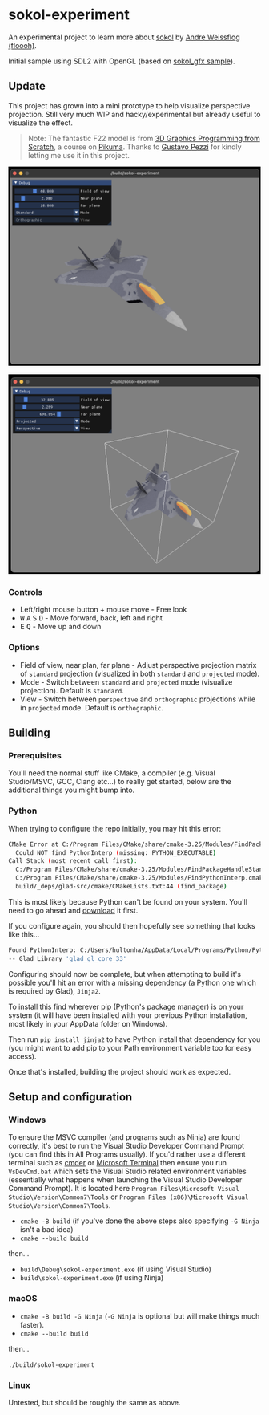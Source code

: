 # sokol-experiment

An experimental project to learn more about [sokol](https://github.com/floooh/sokol) by [Andre Weissflog (floooh)](https://github.com/floooh).

Initial sample using SDL2 with OpenGL (based on [sokol_gfx sample](https://github.com/floooh/sokol#sokol_gfxh)).

## Update

This project has grown into a mini prototype to help visualize perspective projection. Still very much WIP and hacky/experimental but already useful to visualize the effect.

> Note: The fantastic F22 model is from [3D Graphics Programming from Scratch](https://pikuma.com/courses/learn-3d-computer-graphics-programming), a course on [Pikuma](https://pikuma.com/). Thanks to [Gustavo Pezzi](https://github.com/gustavopezzi) for kindly letting me use it in this project.

![standard](standard.png)

![projected](projected.png)

### Controls

- Left/right mouse button + mouse move - Free look
- <kbd>W</kbd> <kbd>A</kbd> <kbd>S</kbd> <kbd>D</kbd> - Move forward, back, left and right
- <kbd>E</kbd> <kbd>Q</kbd> - Move up and down

### Options

- Field of view, near plan, far plane - Adjust perspective projection matrix of `standard` projection (visualized in both `standard` and `projected` mode).
- Mode - Switch between `standard` and `projected` mode (visualize projection). Default is `standard`.
- View - Switch between `perspective` and `orthographic` projections while in `projected` mode. Default is `orthographic`.

## Building

### Prerequisites

You'll need the normal stuff like CMake, a compiler (e.g. Visual Studio/MSVC, GCC, Clang etc...) to really get started, below are the additional things you might bump into.

### Python

When trying to configure the repo initially, you may hit this error:

```bash
CMake Error at C:/Program Files/CMake/share/cmake-3.25/Modules/FindPackageHandleStandardArgs.cmake:230 (message):
  Could NOT find PythonInterp (missing: PYTHON_EXECUTABLE)
Call Stack (most recent call first):
  C:/Program Files/CMake/share/cmake-3.25/Modules/FindPackageHandleStandardArgs.cmake:600 (_FPHSA_FAILURE_MESSAGE)
  C:/Program Files/CMake/share/cmake-3.25/Modules/FindPythonInterp.cmake:169 (FIND_PACKAGE_HANDLE_STANDARD_ARGS)
  build/_deps/glad-src/cmake/CMakeLists.txt:44 (find_package)
```

This is most likely because Python can't be found on your system. You'll need to go ahead and [download]((https://www.python.org/downloads/)) it first.

If you configure again, you should then hopefully see something that looks like this...

```bash
Found PythonInterp: C:/Users/hultonha/AppData/Local/Programs/Python/Python311/python.exe (found version "3.11")
-- Glad Library 'glad_gl_core_33'
```

Configuring should now be complete, but when attempting to build it's possible you'll hit an error with a missing dependency (a Python one which is required by Glad), `Jinja2`.

To install this find wherever pip (Python's package manager) is on your system (it will have been installed with your previous Python installation, most likely in your AppData folder on Windows).

Then run `pip install jinja2` to have Python install that dependency for you (you might want to add pip to your Path environment variable too for easy access).

Once that's installed, building the project should work as expected.

## Setup and configuration

### Windows

To ensure the MSVC compiler (and programs such as Ninja) are found correctly, it's best to run the Visual Studio Developer Command Prompt (you can find this in All Programs usually). If you'd rather use a different terminal such as [cmder](https://cmder.app/) or [Microsoft Terminal](https://apps.microsoft.com/store/detail/windows-terminal/9N0DX20HK701?hl=en-gb&gl=gb) then ensure you run `VsDevCmd.bat` which sets the Visual Studio related environment variables (essentially what happens when launching the Visual Studio Developer Command Prompt). It is located here `Program Files\Microsoft Visual Studio\Version\Common7\Tools` or `Program Files (x86)\Microsoft Visual Studio\Version\Common7\Tools`.

- `cmake -B build` (if you've done the above steps also specifying `-G Ninja` isn't a bad idea)
- `cmake --build build`

then...

- `build\Debug\sokol-experiment.exe` (if using Visual Studio)
- `build\sokol-experiment.exe` (if using Ninja)

### macOS

- `cmake -B build -G Ninja` (`-G Ninja` is optional but will make things much faster).
- `cmake --build build`

then...

`./build/sokol-experiment`

### Linux

Untested, but should be roughly the same as above.

